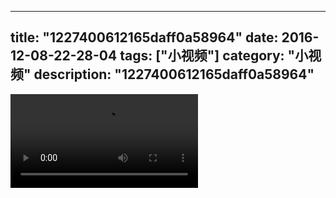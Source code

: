 
---
title: "1227400612165daff0a58964"
date: 2016-12-08-22-28-04
tags: ["小视频"]
category: "小视频"
description: "1227400612165daff0a58964"
---
<video src="http://ohtsqip0g.bkt.clouddn.com/1227400612165daff0a58964.mp4" controls="controls"></video>
